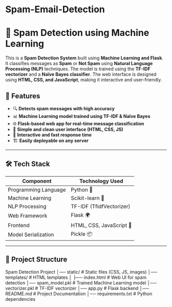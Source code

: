 # Spam-Email-Detection
# 📧 Spam Detection using Machine Learning

This is a **Spam Detection System** built using **Machine Learning and Flask**. It classifies messages as **Spam** or **Not Spam** using **Natural Language Processing (NLP)** techniques. The model is trained using the **TF-IDF vectorizer** and a **Naïve Bayes classifier**. The web interface is designed using **HTML, CSS, and JavaScript**, making it interactive and user-friendly.

## 🚀 Features
- 🔍 **Detects spam messages with high accuracy**
- 📊 **Machine Learning model trained using TF-IDF & Naïve Bayes**
- 🌐 **Flask-based web app for real-time message classification**
- 🎨 **Simple and clean user interface (HTML, CSS, JS)**
- 🔄 **Interactive and fast response time**
- 🏗️ **Easily deployable on any server**

---

## 🛠️ Tech Stack

| Component  | Technology Used |
|------------|----------------|
| Programming Language | Python 🐍 |
| Machine Learning | Scikit-learn 🤖 |
| NLP Processing | TF-IDF (TfidfVectorizer) |
| Web Framework | Flask 🌍 |
| Frontend | HTML, CSS, JavaScript 🎨 |
| Model Serialization | Pickle 📦 |

---

## 📂 Project Structure
Spam Detection Project │── static/ # Static files (CSS, JS, images) │── templates/ # HTML templates │ ├── index.html # Web UI for spam detection │── spam_model.pkl # Trained Machine Learning model │── vectorizer.pkl # TF-IDF vectorizer │── app.py # Flask backend │── README.md # Project Documentation │── requirements.txt # Python dependencies

